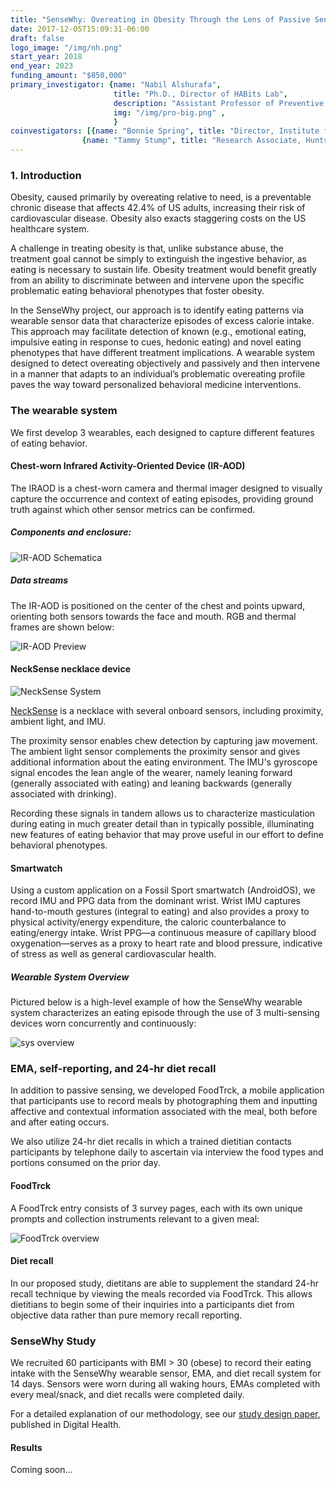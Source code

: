 ```yaml
---
title: "SenseWhy: Overeating in Obesity Through the Lens of Passive Sensing"
date: 2017-12-05T15:09:31-06:00
draft: false
logo_image: "/img/nh.png"
start_year: 2018
end_year: 2023
funding_amount: "$850,000"
primary_investigator: {name: "Nabil Alshurafa", 
                       title: "Ph.D., Director of HABits Lab", 
                       description: "Assistant Professor of Preventive Medicine and of Computer Science, Northwestern University", 
                       img: "/img/pro-big.png" ,
                       }
coinvestigators: [{name: "Bonnie Spring", title: "Director, Institute for Public Health and Medicine (IPHAM)", description: "Professor of Preventive Medicine (Behavioral Medicine), Northwestern University", img: "/img/bonnie_spring.png"}, 
                {name: "Tammy Stump", title: "Research Associate, Huntsman Cancer Institute, University of Utah", description: "desction description description", img: "/img/tammy-stump.jpg", profile: "https://www.github.com"}]
---
```


### 1. Introduction

Obesity, caused primarily by overeating relative to need, is a preventable chronic disease that affects 42.4% of US adults, increasing their risk of cardiovascular disease. Obesity also exacts staggering costs on the US healthcare system. 

A challenge in treating obesity is that, unlike substance abuse, the treatment goal cannot be simply to extinguish the ingestive behavior, as eating is necessary to sustain life. Obesity treatment would benefit greatly from an ability to discriminate between and intervene upon the specific problematic eating behavioral phenotypes that foster obesity. 

In the SenseWhy project, our approach is to identify eating patterns via wearable sensor data that characterize episodes of excess calorie intake. This approach may facilitate detection of known (e.g., emotional eating, impulsive eating in response to cues, hedonic eating) and novel eating phenotypes that have different treatment implications. A wearable system designed to detect overeating objectively and passively and then intervene in a manner that adapts to an individual’s problematic overeating profile
paves the way toward personalized behavioral medicine interventions.

### The wearable system

We first develop 3 wearables, each designed to capture different features of eating behavior.

#### Chest-worn Infrared Activity-Oriented Device (IR-AOD)

The IRAOD is a chest-worn camera and thermal imager designed to visually capture the occurrence and context of eating episodes, providing ground truth against which other sensor metrics can be confirmed.

##### Components and enclosure:

![IR-AOD Schematica](/img/eager/sw1.png)

##### Data streams

The IR-AOD is positioned on the center of the chest and points upward, orienting both sensors towards the face and mouth. RGB and thermal frames are shown below:

![IR-AOD Preview](/img/eager/swcrop.png)

#### NeckSense necklace device

![NeckSense System](/img/eager/ns-fig1.png)

[NeckSense](https://dl.acm.org/doi/pdf/10.1145/3397313) is a necklace with several onboard sensors, including proximity, ambient light, and IMU. 

The proximity sensor enables chew detection by capturing jaw movement. The ambient light sensor complements the proximity sensor and gives additional information about the eating environment. The IMU's gyroscope signal encodes the lean angle of the wearer, namely leaning forward (generally associated with eating) and leaning backwards (generally associated with drinking).

Recording these signals in tandem allows us to characterize masticulation during eating in much greater detail than in typically possible, illuminating new features of eating behavior that may prove useful in our effort to define behavioral phenotypes.


#### Smartwatch

Using a custom application on a Fossil Sport smartwatch (AndroidOS), we record IMU and PPG data from the dominant wrist. Wrist IMU captures hand-to-mouth gestures (integral to eating) and also provides a proxy to physical activity/energy expenditure, the caloric counterbalance to eating/energy intake. Wrist PPG—a continuous measure of capillary blood oxygenation—serves as a proxy to heart rate and blood pressure, indicative of stress as well as general cardiovascular health.

##### Wearable System Overview

Pictured below is a high-level example of how the SenseWhy wearable system characterizes an eating episode through the use of 3 multi-sensing devices worn concurrently and continuously:

![sys overview](/img/eager/sysov.png)

### EMA, self-reporting, and 24-hr diet recall

In addition to passive sensing, we developed FoodTrck, a mobile application that participants use to record meals by photographing them and inputting affective and contextual information associated with the meal, both before and after eating occurs. 

We also utilize 24-hr diet recalls in which a trained dietitian contacts participants by telephone daily to ascertain via interview the food types and portions consumed on the prior day. 

#### FoodTrck

A FoodTrck entry consists of 3 survey pages, each with its own unique prompts and collection instruments relevant to a given meal:

![FoodTrck overview](/img/eager/ft-ov.png)

#### Diet recall

In our proposed study, dietitans are able to supplement the standard 24-hr recall technique by viewing the meals recorded via FoodTrck. This allows dietitians to begin some of their inquiries into a participants diet from objective data rather than pure memory recall reporting.

### SenseWhy Study

We recruited 60 participants with BMI > 30 (obese) to record their eating intake with the SenseWhy wearable sensor, EMA, and diet recall system for 14 days. Sensors were worn during all waking hours, EMAs completed with every meal/snack, and diet recalls were completed daily.

For a detailed explanation of our methodology, see our [study design paper](https://journals.sagepub.com/doi/10.1177/20552076231158314), published in Digital Health.

#### Results
Coming soon...